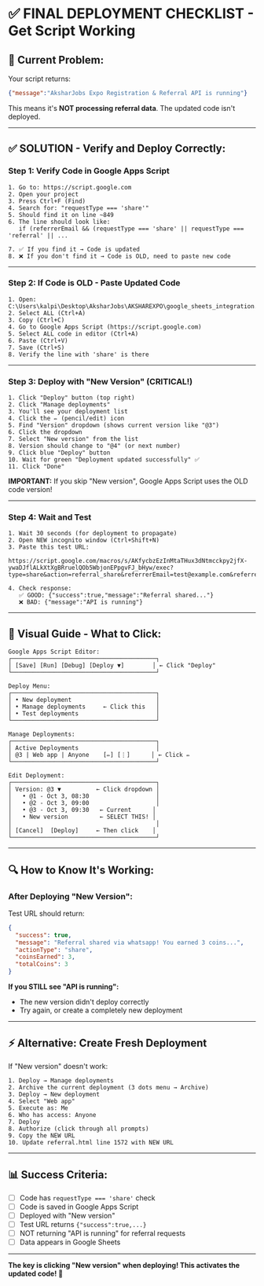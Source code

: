 # ✅ FINAL DEPLOYMENT CHECKLIST - Get Script Working

## 🔴 Current Problem:

Your script returns:
```json
{"message":"AksharJobs Expo Registration & Referral API is running"}
```

This means it's **NOT processing referral data**. The updated code isn't deployed.

---

## ✅ SOLUTION - Verify and Deploy Correctly:

### **Step 1: Verify Code in Google Apps Script**

```
1. Go to: https://script.google.com
2. Open your project
3. Press Ctrl+F (Find)
4. Search for: "requestType === 'share'"
5. Should find it on line ~849
6. The line should look like:
   if (referrerEmail && (requestType === 'share' || requestType === 'referral' || ...

7. ✅ If you find it → Code is updated
8. ❌ If you don't find it → Code is OLD, need to paste new code
```

---

### **Step 2: If Code is OLD - Paste Updated Code**

```
1. Open: C:\Users\kalpi\Desktop\AksharJobs\AKSHAREXPO\google_sheets_integration.gs
2. Select ALL (Ctrl+A)
3. Copy (Ctrl+C)
4. Go to Google Apps Script (https://script.google.com)
5. Select ALL code in editor (Ctrl+A)
6. Paste (Ctrl+V)
7. Save (Ctrl+S)
8. Verify the line with 'share' is there
```

---

### **Step 3: Deploy with "New Version" (CRITICAL!)**

```
1. Click "Deploy" button (top right)
2. Click "Manage deployments"
3. You'll see your deployment list
4. Click the ✏️ (pencil/edit) icon
5. Find "Version" dropdown (shows current version like "@3")
6. Click the dropdown
7. Select "New version" from the list
8. Version should change to "@4" (or next number)
9. Click blue "Deploy" button
10. Wait for green "Deployment updated successfully" ✅
11. Click "Done"
```

**IMPORTANT:** If you skip "New version", Google Apps Script uses the OLD code version!

---

### **Step 4: Wait and Test**

```
1. Wait 30 seconds (for deployment to propagate)
2. Open NEW incognito window (Ctrl+Shift+N)
3. Paste this test URL:

https://script.google.com/macros/s/AKfycbzEzInMtaTHux3dNtmcckpy2jfX-ywaDJflALkXtXgBRruelQOb5WbjonEPpgvFJ_bHyw/exec?type=share&action=referral_share&referrerEmail=test@example.com&referrerName=Test&referrerPhone=1234&referrerRole=job_seeker&platform=whatsapp&coinsEarned=3&totalCoins=3&totalShares=1&referralCount=0

4. Check response:
   ✅ GOOD: {"success":true,"message":"Referral shared..."}
   ❌ BAD: {"message":"API is running"}
```

---

## 🎯 Visual Guide - What to Click:

```
Google Apps Script Editor:
┌─────────────────────────────────────────┐
│ [Save] [Run] [Debug] [Deploy ▼]        │ ← Click "Deploy"
└─────────────────────────────────────────┘

Deploy Menu:
┌─────────────────────────────────────────┐
│ • New deployment                        │
│ • Manage deployments     ← Click this   │
│ • Test deployments                      │
└─────────────────────────────────────────┘

Manage Deployments:
┌─────────────────────────────────────────┐
│ Active Deployments                      │
│ @3 | Web app | Anyone    [✏️] [⋮]      │ ← Click ✏️
└─────────────────────────────────────────┘

Edit Deployment:
┌─────────────────────────────────────────┐
│ Version: @3 ▼          ← Click dropdown │
│   • @1 - Oct 3, 08:30                   │
│   • @2 - Oct 3, 09:00                   │
│   • @3 - Oct 3, 09:30   ← Current      │
│   • New version         ← SELECT THIS! │
│                                         │
│ [Cancel]  [Deploy]     ← Then click    │
└─────────────────────────────────────────┘
```

---

## 🔍 How to Know It's Working:

### **After Deploying "New Version":**

Test URL should return:
```json
{
  "success": true,
  "message": "Referral shared via whatsapp! You earned 3 coins...",
  "actionType": "share",
  "coinsEarned": 3,
  "totalCoins": 3
}
```

**If you STILL see "API is running":**
- The new version didn't deploy correctly
- Try again, or create a completely new deployment

---

## ⚡ Alternative: Create Fresh Deployment

If "New version" doesn't work:

```
1. Deploy → Manage deployments
2. Archive the current deployment (3 dots menu → Archive)
3. Deploy → New deployment
4. Select "Web app"
5. Execute as: Me
6. Who has access: Anyone
7. Deploy
8. Authorize (click through all prompts)
9. Copy the NEW URL
10. Update referral.html line 1572 with NEW URL
```

---

## 📊 Success Criteria:

- [ ] Code has `requestType === 'share'` check
- [ ] Code is saved in Google Apps Script
- [ ] Deployed with "New version"
- [ ] Test URL returns `{"success":true,...}`
- [ ] NOT returning "API is running" for referral requests
- [ ] Data appears in Google Sheets

---

**The key is clicking "New version" when deploying! This activates the updated code! 🔑**

